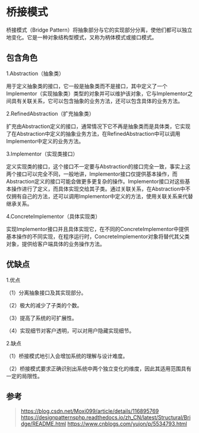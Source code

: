 # 桥接模式

桥接模式（Bridge Pattern）将抽象部分与它的实现部分分离，使他们都可以独立地变化。它是一种对象结构型模式，又称为柄体模式或接口模式。

## 包含角色

1.Abstraction（抽象类）

  用于定义抽象类的接口，它一般是抽象类而不是接口，其中定义了一个Implementor（实现抽象类）类型的对象并可以维护该对象，它与Implementor之间具有关联关系，它可以包含抽象的业务方法，还可以包含具体的业务方法。

2.RefinedAbstraction（扩充抽象类）

  扩充由Abstraction定义的接口，通常情况下它不再是抽象类而是具体类，它实现了在Abstraction中定义的抽象业务方法，在RefinedAbstraction中可以调用Implementor中定义的业务方法。

3.Implementor（实现类接口）

  定义实现类的接口，这个接口不一定要与Abstraction的接口完全一致，事实上这两个接口可以完全不同，一般地讲，Implementor接口仅提供基本操作，而Abstraction定义的接口可能会做更多更复杂的操作。Implementor接口对这些基本操作进行了定义，而具体实现交给其子类。通过关联关系，在Abstraction中不仅拥有自己的方法，还可以调用Implementor中定义的方法，使用关联关系来代替继承关系。

4.ConcreteImplementor（具体实现类）

  实现Implementor接口并且具体实现它，在不同的ConcreteImplementor中提供基本操作的不同实现，在程序运行时，ConcreteImplementor对象将替代其父类对象，提供给客户端具体的业务操作方法。

## 优缺点
1.优点

（1）分离抽象接口及其实现部分。

（2）极大的减少了子类的个数。

（3）提高了系统的可扩展性。

（4）实现细节对客户透明，可以对用户隐藏实现细节。

2.缺点

（1）桥接模式地引入会增加系统的理解与设计难度。

（2）桥接模式要求正确识别出系统中两个独立变化的维度，因此其适用范围具有一定的局限性。

## 参考

> https://blog.csdn.net/Moxi099/article/details/116895769
> https://designpatternsphp.readthedocs.io/zh_CN/latest/Structural/Bridge/README.html
> https://www.cnblogs.com/yujon/p/5534793.html